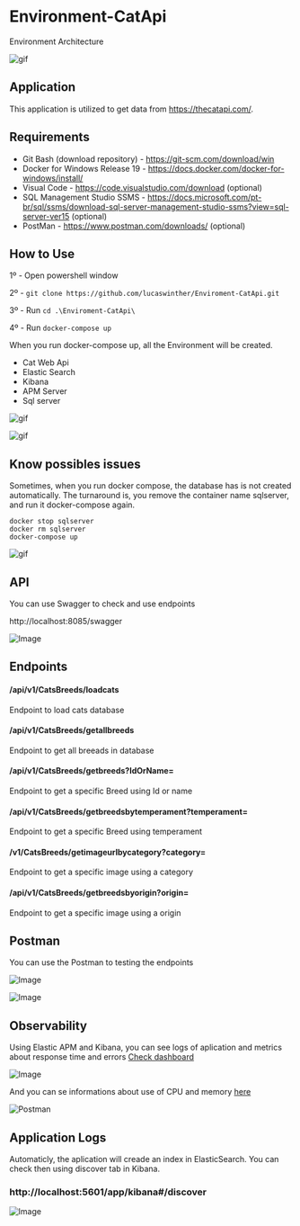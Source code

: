 # Environment-CatApi

Environment Architecture

![gif](https://github.com/lucaswinther/Enviroment-CatApi/blob/master/images/environment_architecture.png)


## Application
This application is utilized to get data from https://thecatapi.com/.

## Requirements

* Git Bash (download repository) - https://git-scm.com/download/win
* Docker for Windows Release 19 - https://docs.docker.com/docker-for-windows/install/
* Visual Code - https://code.visualstudio.com/download (optional)
* SQL Management Studio SSMS - https://docs.microsoft.com/pt-br/sql/ssms/download-sql-server-management-studio-ssms?view=sql-server-ver15 (optional)
* PostMan - https://www.postman.com/downloads/ (optional)

## How to Use

1º - Open powershell window

2º - ```git clone https://github.com/lucaswinther/Enviroment-CatApi.git```

3º - Run ```cd .\Enviroment-CatApi\ ```

4º - Run ```docker-compose up```

When you run docker-compose up, all the Environment will be created.

* Cat Web Api
* Elastic Search
* Kibana
* APM Server
* Sql server

![gif](https://github.com/lucaswinther/Enviroment-CatApi/blob/master/images/enviroment.png)


![gif](https://github.com/lucaswinther/Enviroment-CatApi/blob/master/images/compose-up.gif)



## Know possibles issues
Sometimes, when you run docker compose, the database has is not created automatically.
The turnaround is, you remove the container name sqlserver, and run it docker-compose again.

```
docker stop sqlserver
docker rm sqlserver
docker-compose up
```

![gif](https://github.com/lucaswinther/Enviroment-CatApi/blob/master/images/compose-up2.gif)


## API
You can use Swagger to check and use endpoints 

http://localhost:8085/swagger

![Image](https://github.com/lucaswinther/Enviroment-CatApi/blob/master/images/swagger.png)

## Endpoints

#### /api/v1/CatsBreeds/loadcats
Endpoint to load cats database

#### /api/v1/CatsBreeds/getallbreeds
Endpoint to get all breeads in database

#### /api/v1/CatsBreeds/getbreeds?IdOrName=
Endpoint to get a specific Breed using Id or name

#### /api/v1/CatsBreeds/getbreedsbytemperament?temperament=
Endpoint to get a specific Breed using temperament

#### /v1/CatsBreeds/getimageurlbycategory?category=
Endpoint to get a specific image using a category

#### /api/v1/CatsBreeds/getbreedsbyorigin?origin=
Endpoint to get a specific image using a origin


## Postman
You can use the Postman to testing the endpoints

![Image](https://github.com/lucaswinther/Enviroment-CatApi/blob/master/images/Postman.png)

![Image](https://github.com/lucaswinther/Enviroment-CatApi/blob/master/images/Postman2.png)


## Observability
Using Elastic APM and Kibana, you can see logs of aplication and metrics about response time and errors
[Check dashboard](http://localhost:5601/app/apm#/services/TheCatWebApi/transactions?rangeFrom=now-15m&rangeTo=now&refreshInterval=0&refreshPaused=true&transactionType=request)


![Image](https://github.com/lucaswinther/Enviroment-CatApi/blob/master/images/ApiMonitoring.png)

And you can se informations about use of CPU and memory [here](http://localhost:5601/app/apm#/services/TheCatWebApi/metrics?rangeFrom=now-15m&rangeTo=now&refreshPaused=true&refreshInterval=0)

![Postman](https://github.com/lucaswinther/Enviroment-CatApi/blob/master/images/ApiMonitoring2.png)


## Application Logs
Automaticly, the aplication will creade an index in ElasticSearch.
You can check then using discover tab in Kibana.

### http://localhost:5601/app/kibana#/discover

![Image](https://github.com/lucaswinther/Enviroment-CatApi/blob/master/images/ApiLogs.png)

